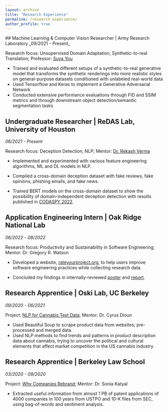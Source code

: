 ```yaml
---
layout: archive
title: "Research Experience"
permalink: /research_experience/
author_profile: true
---
```

<meta name="format-detection" content="telephone=no">
## Machine Learning & Computer Vision Researcher | Army Research Laboratory
_09/2021 - Present_

Research focus: Unsupervised Domain Adaptation, Synthetic-to-real Translation; Professor: [Suya You](https://ieeexplore.ieee.org/author/37273287300)

- Trained and evaluated different setups of a synthetic-to-real generative model that transforms the synthetic renderings into more realistic styles on general-purpose datasets conditioned with unlabeled real-world data
- Used Tensorflow and Keras to implement a Generative Adversarial Network
- Conducted extensive performance evaluations through FID and SSIM metrics and through downstream object detection/semantic segmentation tasks

## Undergraduate Researcher | ReDAS Lab, University of Houston
_06/2021 - Present_

Research focus: Deception Detection, NLP; Mentor: [Dr. Rekash Verma](http://cs.uh.edu/~rmverma/)

- Implemented and experimented with various feature engineering algorithms, ML and DL models in NLP.

- Compiled a cross-domain deception dataset with fake reviews, fake opinions, phishing emails, and fake news.

- Trained BERT models on the cross-domain dataset to show the possibility of domain-independent deception detection with results published in [CODASPY 2022](https://dl.acm.org/doi/10.1145/3508398.3519358).

## Application Engineering Intern | Oak Ridge National Lab
_06/2022 - 08/2022_

Research focus: Productivity and Sustainability in Software Engineering; Mentor: Dr. Gregory R. Watson

- Developed a website, [rateyourproject.org](https://rateyourproject.org/), to help users improve software engineering practices while collecting research data.

- Concluded my findings in internally-reviewed [poster](https://drive.google.com/file/d/1UsETMKP-TNkK4i4IfygxFC4ElilItJqw/view?usp=sharing) and [report](https://drive.google.com/file/d/1jovph43gkaLYsOPq3QekxjTqZPwXHlh9/view?usp=sharing).

## Research Apprentice | Oski Lab, UC Berkeley
_09/2020 - 06/2021_

Project: [NLP for Cannabis Text Data](https://ds-discovery.github.io/Projects/Social%20Sciences/NLP%20for%20Cannabis%20Text%20Data/); Mentor: Dr. Cyrus Dioun

- Used Beautiful Soup to scrape product data from websites; pre-processed and merged data.
- Used NLP methods to find trends and patterns in product description data about cannabis, trying to uncover the
political and cultural elements that affect market competition in the US cannabis industry.

## Research Apprentice | Berkeley Law School
_03/2020 - 09/2020_

Project: [Why Companies Rebrand](https://ds-discovery.github.io/Projects/Industry_Economics/Empirical%20Examination%20of%20Corporate%20Rebranding%20and%20Trademarks/); Mentor: Dr. Sonia Katyal

- Extracted useful information from almost 1 PB of patent applications of 4000 companies in 100 years from USTPO and 10-K files from SEC, using bag-of-words and sentiment analysis.
